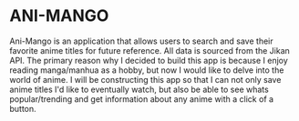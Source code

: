 # ANI-MANGO
Ani-Mango is an application that allows users to search and save their favorite anime titles for future reference. All data is sourced from the Jikan API. The primary reason why I decided to build this app is because I enjoy reading manga/manhua as a hobby, but now I would like to delve into the world of anime. I will be constructing this app so that I can not only save anime titles I'd like to eventually watch, but also be able to see whats popular/trending and get information about any anime with a click of a button.
